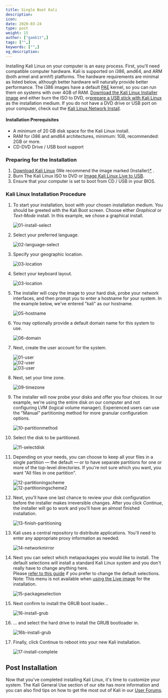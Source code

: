```yaml
---
title: Single Boot Kali
description:
icon:
date: 2020-03-24
type: post
weight: 15
author: ["gamb1t",]
tags: ["",]
keywords: ["",]
og_description:
---
```


Installing Kali Linux on your computer is an easy process. First, you'll need compatible computer hardware. Kali is supported on i386, amd64, and ARM (both armel and armhf) platforms. The hardware requirements are minimal as listed below, although better hardware will naturally provide better performance. The i386 images have a default [PAE](http://en.wikipedia.org/wiki/Physical_Address_Extension) kernel, so you can run them on systems with over 4GB of RAM. [Download the Kali Linux Installer image](/docs/introduction/download-official-kali-linux-images/) and either burn the ISO to DVD, or[prepare a USB stick with Kali Linux](/docs/usb/kali-linux-live-usb-install/) as the installation medium. If you do not have a DVD drive or USB port on your computer, check out the [Kali Linux Network Install](/docs/base-images/kali-linux-network-pxe-install/).

#### Installation Prerequisites

* A minimum of 20 GB disk space for the Kali Linux install.
* RAM for i386 and amd64 architectures, minimum: 1GB, recommended: 2GB or more.
* CD-DVD Drive / USB boot support

### Preparing for the Installation

1. [Download Kali Linux](/docs/introduction/download-official-kali-linux-images/) (We recommend the image marked (Installer)[*](../#which-image-to-choose) .
2. Burn The Kali Linux ISO to DVD or [Image Kali Linux Live to USB](/docs/usb/kali-linux-live-usb-install/).
3. Ensure that your computer is set to boot from CD / USB in your BIOS.

### Kali Linux Installation Procedure

1. To start your installation, boot with your chosen installation medium. You should be greeted with the Kali Boot screen. Choose either _Graphical_ or _Text-Mode_ install. In this example, we chose a graphical install.

   ![01-install-select](kali-default-install-18.png)  

2. Select your preferred language. 

   ![02-language-select](kali-default-install-17.png)  

3. Specify your geographic location.

   ![03-location](kali-default-install-16.png)  

4. Select your keyboard layout.

   ![03-location](kali-default-install-15.png)  

5. The installer will copy the image to your hard disk, probe your network interfaces, and then prompt you to enter a hostname for your system. In the example below, we've entered "kali" as our hostname.

   ![05-hostname](kali-default-install-14.png)  

6. You may optionally provide a default domain name for this system to use.

   ![06-domain](kali-default-install-13.png)  

7. Next, create the user account for the system.

   ![01-user](kali-user-1.png)  
   ![02-user](kali-user-2.png)  
   ![03-user](kali-user-3.png)  

8. Next, set your time zone.

   ![09-timezone](kali-default-install-11.png)  

9. The installer will now probe your disks and offer you four choices. In our example, we're using the entire disk on our computer and not configuring LVM (logical volume manager). Experienced users can use the "Manual" partitioning method for more granular configuration options.

   ![10-partitionmethod](kali-default-install-10.png)  

10. Select the disk to be partitioned.

    ![11-selectdisk](kali-default-install-9.png)  

11. Depending on your needs, you can choose to keep all your files in a single partition — the default — or to have separate partitions for one or more of the top-level directories. If you're not sure which you want, you want "All files in one partition".

    ![12-partitioningscheme](kali-default-install-8.png)  
    ![12-partitioningscheme2](kali-default-install-7.png)  

12. Next, you'll have one last chance to review your disk configuration before the installer makes irreversible changes. After you click _Continue_, the installer will go to work and you'll have an almost finished installation.

    ![13-finish-partitioning](kali-default-install-6.png)  

13. Kali uses a central repository to distribute applications. You'll need to enter any appropriate proxy information as needed.

    ![14-networkmirror](kali-default-install-5.png)  

14. Next you can select which metapackages you would like to install. The default selections will install a standard Kali Linux system and you don't really have to change anything here.  
    Please [refer to this guide](../#which-desktop-environment-and-software-collection-to-choose-during-installation) if you prefer to change the default selections.  
    Note: This menu is not available when [using the Live image](../#which-image-to-choose) for the installation.

    ![15-packageselection](kali-default-packages.png)  

15. Next confirm to install the GRUB boot loader...

    ![16-install-grub](kali-default-install-3.png)  

16. ... and select the hard drive to install the GRUB bootloader in.

    ![16b-install-grub](kali-default-install-2.png)  

17. Finally, click Continue to reboot into your new Kali installation.

    ![17-install-complete](kali-default-install-1.png)  

## Post Installation

Now that you've completed installing Kali Linux, it's time to customize your system. The Kali General Use section of our site has more information and you can also find tips on how to get the most out of Kali in our [User Forums](https://forums.kali.org/).
